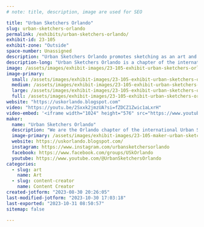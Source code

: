 ```yaml
---
# note: title, description, image are used for SEO

title: "Urban Sketchers Orlando"
slug: urban-sketchers-orlando
permalink: /exhibits/urban-sketchers-orlando/
exhibit-id: 23-105
exhibit-zone: "Outside"
space-number: Unassigned
description: "Urban Sketchers Orlando promotes sketching as an art and documentary form."
description-long: "Urban Sketchers Orlando is a chapter of the international Urban Sketchers movement. We come together to draw from direct observation of life, recording daily scenes, special events, and the people and places who make up our incredible world. We encourage everyone to try sketching as a new way to observe and see the world around them -- and to record that world for the future."
image: /assets/images/exhibit-images/23-105-exhibit-urban-sketchers-orlando-43-2018-04-05newblogheader-8653-large.jpg
image-primary: 
  small: /assets/images/exhibit-images/23-105-exhibit-urban-sketchers-orlando-43-2018-04-05newblogheader-8653-small.jpg
  medium: /assets/images/exhibit-images/23-105-exhibit-urban-sketchers-orlando-43-2018-04-05newblogheader-8653-medium.jpg
  large: /assets/images/exhibit-images/23-105-exhibit-urban-sketchers-orlando-43-2018-04-05newblogheader-8653-large.jpg
  full: /assets/images/exhibit-images/23-105-exhibit-urban-sketchers-orlando-43-2018-04-05newblogheader-8653-full.jpg
website: "https://uskorlando.blogspot.com"
video: "https://youtu.be/2Sxxk2jmzUA?si=fZDCZ1Zwic1aLxrH"
video-embed: '<iframe width="1024" height="576" src="https://www.youtube.com/embed/2Sxxk2jmzUA?feature=oembed" frameborder="0" allow="accelerometer; autoplay; clipboard-write; encrypted-media; gyroscope; picture-in-picture; web-share" allowfullscreen title="Artists sketching Live Theatre in Orlando -A Little Night Music -Dr. Phillips Performing Arts Center"></iframe>'
maker: 
  name: "Urban Sketchers Orlando"
  description: "We are the Orlando chapter of the international Urban Sketchers movement. We go on site and sketch from life to document what we see and how we are part of the community. As a group we are inclusive and welcoming, supporting sketchers of all ages, interests, backgrounds, and levels of experience."
  image-primary: /assets/images/exhibit-images/23-105-maker-urban-sketchers-orlando-2018-04-05newblogheader-medium.jpg
  website: https://uskorlando.blogspot.com/
  instagram: https://www.instagram.com/urbansketchersorlando
  facebook: https://www.facebook.com/groups/USkOrlando
  youtube: https://www.youtube.com/@UrbanSketchersOrlando
categories: 
  - slug: art
    name: Art
  - slug: content-creator
    name: Content Creator
created-jotform: "2023-08-30 20:26:05"
last-modified-jotform: "2023-10-30 17:03:18"
last-exported: "2023-10-31 08:50:57"
sitemap: false

---
```

